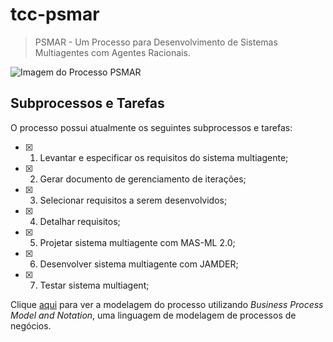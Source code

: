 # tcc-psmar

> PSMAR - Um Processo para Desenvolvimento de Sistemas Multiagentes com Agentes Racionais.

![Imagem do Processo PSMAR](https://drive.google.com/file/d/1JtZH7lb-S2zim0dXkKJQJzdinWijhLJj/view?usp=sharing)

## Subprocessos e Tarefas

O processo possui atualmente os seguintes subprocessos e tarefas:

- [x] 1. Levantar e especificar os requisitos do sistema multiagente;
- [x] 2. Gerar documento de gerenciamento de iterações;
- [x] 3. Selecionar requisitos a serem desenvolvidos;
- [x] 4. Detalhar requisitos;
- [x] 5. Projetar sistema multiagente com MAS-ML 2.0;
- [x] 6. Desenvolver sistema multiagente com JAMDER;
- [x] 7. Testar sistema multiagent;

Clique [aqui](https://www.cin.ufpe.br/~ejtg/PSMAR) para ver a modelagem do processo utilizando _Business Process Model and Notation_, uma linguagem de modelagem de processos de negócios.
